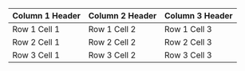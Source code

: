 | Column 1 Header | Column 2 Header | Column 3 Header |
|-----------------|-----------------|-----------------|
| Row 1 Cell 1    | Row 1 Cell 2    | Row 1 Cell 3    |
| Row 2 Cell 1    | Row 2 Cell 2    | Row 2 Cell 3    |
| Row 3 Cell 1    | Row 3 Cell 2    | Row 3 Cell 3    |